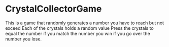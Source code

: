# CrystalCollectorGame

This is a game that randomly generates a number you have to reach but not exceed 
Each of the crystals holds a random value 
Press the crystals to equal the number if you match the number you win if you go over the number you lose.
